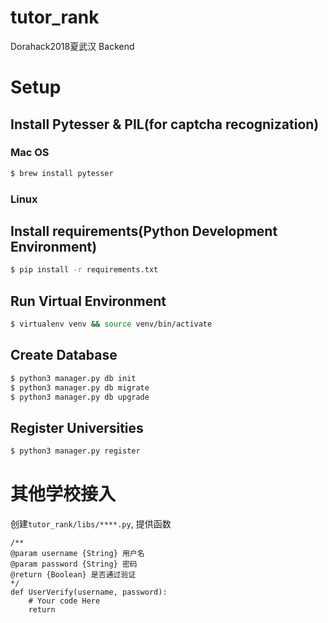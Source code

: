 # tutor_rank
Dorahack2018夏武汉 Backend

# Setup

## Install Pytesser & PIL(for captcha recognization)

### Mac OS

```sh
$ brew install pytesser
```

### Linux

## Install requirements(Python Development Environment)

```sh
$ pip install -r requirements.txt
```

## Run Virtual Environment

```sh
$ virtualenv venv && source venv/bin/activate
```

## Create Database

```sh
$ python3 manager.py db init
$ python3 manager.py db migrate
$ python3 manager.py db upgrade
```

## Register Universities

```sh
$ python3 manager.py register
```

# 其他学校接入

创建`tutor_rank/libs/****.py`, 提供函数

```
/**
@param username {String} 用户名
@param password {String} 密码
@return {Boolean} 是否通过验证
*/
def UserVerify(username, password):
    # Your code Here
    return
```